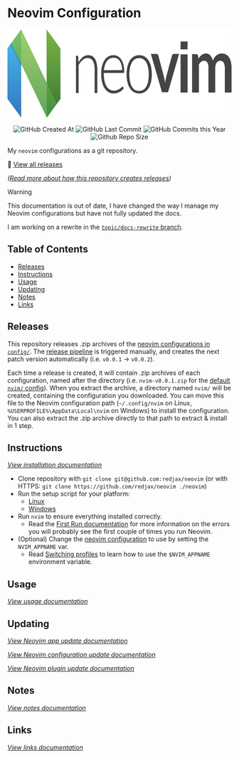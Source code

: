 # Neovim Configuration <!-- omit in toc -->

<!-- Repo image -->
<p align="center">
  <picture>
    <source media="(prefers-color-scheme: dark)" srcset=".static/img/neovim-banner.png">
    <img src=".static/img/neovim-banner.png" height="200">
  </picture>
</p>

<p align="center">
  <img alt="GitHub Created At" src="https://img.shields.io/github/created-at/redjax/neovim">
  <img alt="GitHub Last Commit" src="https://img.shields.io/github/last-commit/redjax/neovim">
  <img alt="GitHub Commits this Year" src="https://img.shields.io/github/commit-activity/y/redjax/neovim">
  <img alt="Github Repo Size" src="https://img.shields.io/github/repo-size/redjax/neovim">
</p>

My `neovim` configurations as a git repository.

🔗 [View all releases](https://github.com/redjax/neovim/releases)

*([Read more about how this repository creates releases](#releases))*

> [!WARNING]
> This documentation is out of date, I have changed the way I manage my Neovim configurations but have not fully updated the docs.
>
> I am working on a rewrite in the [`topic/docs-rewrite` branch](https://github.com/redjax/neovim/tree/topic/docs-rewrite).

## Table of Contents <!-- omit in toc -->

- [Releases](#releases)
- [Instructions](#instructions)
- [Usage](#usage)
- [Updating](#updating)
- [Notes](#notes)
- [Links](#links)

## Releases

This repository releases .zip archives of the [neovim configurations in `config/`](./config). The [release pipeline](./.github/workflows/release.yml) is triggered manually, and creates the next patch version automatically (i.e. `v0.0.1` -> `v0.0.2`).

Each time a release is created, it will contain .zip archives of each configuration, named after the directory (i.e. `nvim-v0.0.1.zip` for the [default `nvim/` config](./config/nvim/)). When you extract the archive, a directory named `nvim/` will be created, containing the configuration you downloaded. You can move this file to the Neovim configuration path (`~/.config/nvim` on Linux, `%USERPROFILE%\AppData\Local\nvim` on Windows) to install the configuration. You can also extract the .zip archive directly to that path to extract & install in 1 step.

## Instructions

*[View installation documentation](./docs/INSTALL.md)*

- Clone repository with `git clone git@github.com:redjax/neovim` (or with HTTPS: `git clone https://github.com/redjax/neovim ./neovim`)
- Run the setup script for your platform:
  - [Linux](./docs/INSTALL.md#linux)
  - [Windows](./docs/INSTALL.md#windows)
- Run `nvim` to ensure everything installed correctly.
  - Read the [First Run documentation](./docs/USAGE.md#first-run) for more information on the errors you will probably see the first couple of times you run Neovim.
- (Optional) Change the [neovim configuration](./config/) to use by setting the `NVIM_APPNAME` var.
  - Read [Switching profiles](./docs/USAGE.md#switching-profiles) to learn how to use the `$NVIM_APPNAME` environment variable.

## Usage

*[View usage documentation](./docs/USAGE.md)*

## Updating

*[View Neovim app update documentation](./docs/USAGE.md#update-neovim-app)*

*[View Neovim configuration update documentation](./docs/USAGE.md#updating-neovim-configuration)*

*[View Neovim plugin update documentation](./docs/USAGE.md#updating-plugins)*

## Notes

*[View notes documentation](./docs/NOTES.md)*

## Links

*[View links documentation](./docs/LINKS.md)*
